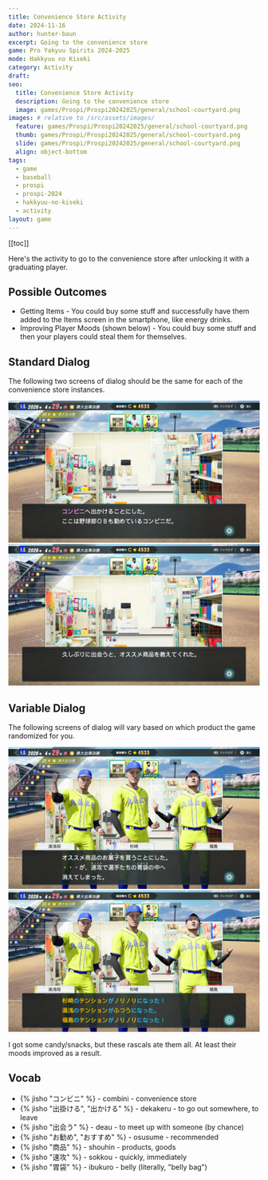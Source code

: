 ```yaml
---
title: Convenience Store Activity
date: 2024-11-16
author: hunter-baun
excerpt: Going to the convenience store
game: Pro Yakyuu Spirits 2024-2025
mode: Hakkyuu no Kiseki
category: Activity
draft: 
seo:
  title: Convenience Store Activity
  description: Going to the convenience store
  image: games/Prospi/Prospi20242025/general/school-courtyard.png
images: # relative to /src/assets/images/
  feature: games/Prospi/Prospi20242025/general/school-courtyard.png
  thumb: games/Prospi/Prospi20242025/general/school-courtyard.png
  slide: games/Prospi/Prospi20242025/general/school-courtyard.png
  align: object-bottom
tags:
  - game
  - baseball
  - prospi
  - prospi-2024
  - hakkyuu-no-kiseki
  - activity
layout: game
---
```

[[toc]]

Here's the activity to go to the convenience store after unlocking it with a graduating player.

## Possible Outcomes
- Getting Items - You could buy some stuff and successfully have them added to the Items screen in the smartphone, like energy drinks.
- Improving Player Moods (shown below) - You could buy some stuff and then your players could steal them for themselves.

## Standard Dialog
The following two screens of dialog should be the same for each of the convenience store instances.

![Going to the convenience store](/assets/images/games/Prospi/Prospi20242025/HakkyuNoKiseki/Activities/Konbini/konbini-activity-1.png)
![Retired player recommends a book to us](/assets/images/games/Prospi/Prospi20242025/HakkyuNoKiseki/Activities/Konbini/konbini-activity-2.png)

## Variable Dialog
The following screens of dialog will vary based on which product the game randomized for you.

![Retired player recommends a book to us](/assets/images/games/Prospi/Prospi20242025/HakkyuNoKiseki/Activities/Konbini/konbini-activity-3.png)
![Retired player recommends a book to us](/assets/images/games/Prospi/Prospi20242025/HakkyuNoKiseki/Activities/Konbini/konbini-activity-4.png)

I got some candy/snacks, but these rascals ate them all. At least their moods improved as a result.

## Vocab
- {% jisho "コンビニ" %} - combini - convenience store
- {% jisho "出掛ける", "出かける" %} - dekakeru - to go out somewhere, to leave
- {% jisho "出会う" %} - deau - to meet up with someone (by chance)
- {% jisho "お勧め", "おすすめ" %} - osusume - recommended
- {% jisho "商品" %} - shouhin - products, goods
- {% jisho "速攻" %} - sokkou - quickly, immediately
- {% jisho "胃袋" %} - ibukuro - belly (literally, "belly bag")